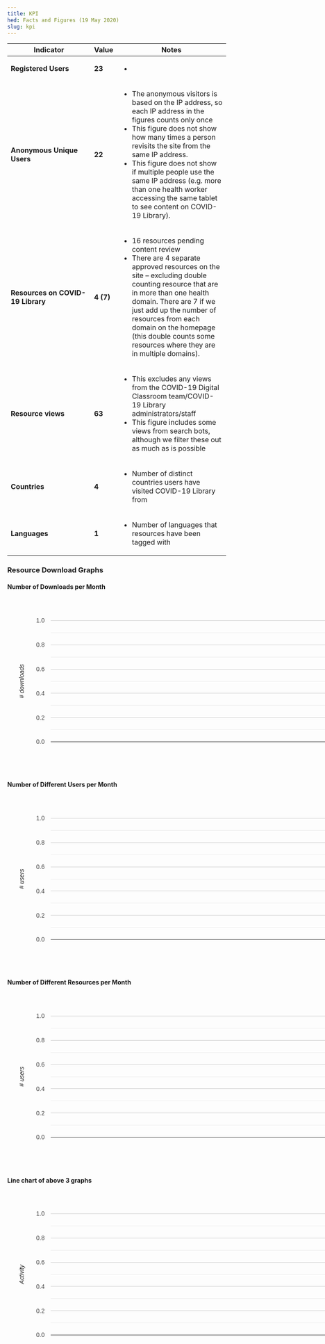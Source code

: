```yaml
---
title: KPI
hed: Facts and Figures (19 May 2020)
slug: kpi
---
```

<table class="table table-condensed">
    <thead>
        <tr>
			<th>Indicator</th>
            <th>Value</th>
            <th width="50%">Notes</th>
        </tr>
    </thead>
    <tbody>
		<tr>
			<td><strong>Registered Users</strong></td>
            <td><strong>23</strong></td>
            <td>
            	<ul>
            		<li></li>
				</ul>
			</td>
        </tr>
        <tr>
			<td><strong>Anonymous Unique Users</strong></td>
            <td><strong>22</strong></td>
            <td>
            	<ul>
            		<li>The anonymous visitors is based on the IP address, so each IP address in the figures counts only once</li>
					<li>This figure does not show how many times a person revisits the site from the same IP address.</li>
					<li>This figure does not show if multiple people use the same IP address (e.g. more than one health worker accessing the same tablet to see content on COVID-19 Library).</li>
				</ul>
			</td>
        </tr>
        <tr>
			<td><strong>Resources on COVID-19 Library</strong></td>
            <td><strong>4 (7)</strong></td>
            <td>
            	<ul>
            		<li>16 resources pending content review</li>
            		<li>There are 4 separate approved resources on the site – excluding double counting resource that are in more than one health domain. There are 7 if we just add up the number of resources from each domain on the homepage (this double counts some resources where they are in multiple domains).</li>
				</ul>
            </td>
        </tr>
        <tr>
			<td><strong>Resource views</strong></td>
            <td><strong>63</strong></td>
            <td>
            	<ul>
            		<li>This excludes any views from the COVID-19 Digital Classroom team/COVID-19 Library administrators/staff</li>
					<li>This figure includes some views from search bots, although we filter these out as much as is possible</li>
				</ul>
            </td>
        </tr>
        <tr>
			<td><strong>Countries</strong></td>
            <td><strong>4</strong></td>
            <td>
            	<ul>
            		<li>Number of distinct countries users have visited COVID-19 Library from</li>
				</ul>
			</td>
        </tr>
         <tr>
			<td><strong>Languages</strong></td>
            <td><strong>1</strong></td>
            <td>
            	<ul>
            		<li>Number of languages that resources have been tagged with</li>
				</ul>
            </td>
        </tr>
	</tbody>
</table>

<h3>Resource Download Graphs</h3>


<h4>Number of Downloads per Month</h4>
<div id="downloads_chart_div" class="graph"><div style="position: relative;"><div dir="ltr" style="position: relative; width: 1000px; height: 400px;"><div aria-label="A chart." style="position: absolute; left: 0px; top: 0px; width: 100%; height: 100%;"><svg width="1000" height="400" aria-label="A chart." style="overflow: hidden;"><defs id="_ABSTRACT_RENDERER_ID_0"><clipPath id="_ABSTRACT_RENDERER_ID_1"><rect x="100" y="50" width="700" height="280"></rect></clipPath></defs><g><rect x="814" y="50" width="172" height="14" stroke="none" stroke-width="0" fill-opacity="0" fill="#ffffff"></rect><g><rect x="814" y="50" width="172" height="14" stroke="none" stroke-width="0" fill-opacity="0" fill="#ffffff"></rect><g><text text-anchor="start" x="847" y="61.9" font-family="Arial" font-size="14" stroke="none" stroke-width="0" fill="#222222">Total</text></g><rect x="814" y="50" width="28" height="14" stroke="none" stroke-width="0" fill="#3366cc"></rect></g></g><g><rect x="100" y="50" width="700" height="280" stroke="none" stroke-width="0" fill-opacity="0" fill="#ffffff"></rect><g clip-path="url(http://localhost:8000/analytics/kpi/#_ABSTRACT_RENDERER_ID_1)"><g><rect x="100" y="329" width="700" height="1" stroke="none" stroke-width="0" fill="#cccccc"></rect><rect x="100" y="273" width="700" height="1" stroke="none" stroke-width="0" fill="#cccccc"></rect><rect x="100" y="217" width="700" height="1" stroke="none" stroke-width="0" fill="#cccccc"></rect><rect x="100" y="162" width="700" height="1" stroke="none" stroke-width="0" fill="#cccccc"></rect><rect x="100" y="106" width="700" height="1" stroke="none" stroke-width="0" fill="#cccccc"></rect><rect x="100" y="50" width="700" height="1" stroke="none" stroke-width="0" fill="#cccccc"></rect><rect x="100" y="301" width="700" height="1" stroke="none" stroke-width="0" fill="#ebebeb"></rect><rect x="100" y="245" width="700" height="1" stroke="none" stroke-width="0" fill="#ebebeb"></rect><rect x="100" y="190" width="700" height="1" stroke="none" stroke-width="0" fill="#ebebeb"></rect><rect x="100" y="134" width="700" height="1" stroke="none" stroke-width="0" fill="#ebebeb"></rect><rect x="100" y="78" width="700" height="1" stroke="none" stroke-width="0" fill="#ebebeb"></rect></g><g><rect x="100" y="329" width="700" height="1" stroke="none" stroke-width="0" fill="#333333"></rect></g></g><g></g><g><g><text text-anchor="end" x="86" y="334.4" font-family="Arial" font-size="14" stroke="none" stroke-width="0" fill="#444444">0.0</text></g><g><text text-anchor="end" x="86" y="278.59999999999997" font-family="Arial" font-size="14" stroke="none" stroke-width="0" fill="#444444">0.2</text></g><g><text text-anchor="end" x="86" y="222.8" font-family="Arial" font-size="14" stroke="none" stroke-width="0" fill="#444444">0.4</text></g><g><text text-anchor="end" x="86" y="167" font-family="Arial" font-size="14" stroke="none" stroke-width="0" fill="#444444">0.6</text></g><g><text text-anchor="end" x="86" y="111.2" font-family="Arial" font-size="14" stroke="none" stroke-width="0" fill="#444444">0.8</text></g><g><text text-anchor="end" x="86" y="55.4" font-family="Arial" font-size="14" stroke="none" stroke-width="0" fill="#444444">1.0</text></g></g></g><g><g><text text-anchor="middle" x="38.4" y="190" font-family="Arial" font-size="14" font-style="italic" transform="rotate(-90 38.4 190)" stroke="none" stroke-width="0" fill="#222222"># downloads</text><path d="M26.499999999999993,330L26.50000000000001,50L40.500000000000014,50L40.49999999999999,330Z" stroke="none" stroke-width="0" fill-opacity="0" fill="#ffffff"></path></g></g><g></g></svg><div aria-label="A tabular representation of the data in the chart." style="position: absolute; left: -10000px; top: auto; width: 1px; height: 1px; overflow: hidden;"><table><thead><tr><th>Date</th><th>Total</th></tr></thead><tbody></tbody></table></div></div></div><div aria-hidden="true" style="display: none; position: absolute; top: 410px; left: 1010px; white-space: nowrap; font-family: Arial; font-size: 14px;">Total</div><div></div></div></div>

<h4>Number of Different Users per Month</h4>
<div id="users_chart_div" class="graph"><div style="position: relative;"><div dir="ltr" style="position: relative; width: 1000px; height: 400px;"><div aria-label="A chart." style="position: absolute; left: 0px; top: 0px; width: 100%; height: 100%;"><svg width="1000" height="400" aria-label="A chart." style="overflow: hidden;"><defs id="_ABSTRACT_RENDERER_ID_2"><clipPath id="_ABSTRACT_RENDERER_ID_3"><rect x="100" y="50" width="700" height="280"></rect></clipPath></defs><g><rect x="814" y="50" width="172" height="14" stroke="none" stroke-width="0" fill-opacity="0" fill="#ffffff"></rect><g><rect x="814" y="50" width="172" height="14" stroke="none" stroke-width="0" fill-opacity="0" fill="#ffffff"></rect><g><text text-anchor="start" x="847" y="61.9" font-family="Arial" font-size="14" stroke="none" stroke-width="0" fill="#222222">Total</text></g><rect x="814" y="50" width="28" height="14" stroke="none" stroke-width="0" fill="#3366cc"></rect></g></g><g><rect x="100" y="50" width="700" height="280" stroke="none" stroke-width="0" fill-opacity="0" fill="#ffffff"></rect><g clip-path="url(http://localhost:8000/analytics/kpi/#_ABSTRACT_RENDERER_ID_3)"><g><rect x="100" y="329" width="700" height="1" stroke="none" stroke-width="0" fill="#cccccc"></rect><rect x="100" y="273" width="700" height="1" stroke="none" stroke-width="0" fill="#cccccc"></rect><rect x="100" y="217" width="700" height="1" stroke="none" stroke-width="0" fill="#cccccc"></rect><rect x="100" y="162" width="700" height="1" stroke="none" stroke-width="0" fill="#cccccc"></rect><rect x="100" y="106" width="700" height="1" stroke="none" stroke-width="0" fill="#cccccc"></rect><rect x="100" y="50" width="700" height="1" stroke="none" stroke-width="0" fill="#cccccc"></rect><rect x="100" y="301" width="700" height="1" stroke="none" stroke-width="0" fill="#ebebeb"></rect><rect x="100" y="245" width="700" height="1" stroke="none" stroke-width="0" fill="#ebebeb"></rect><rect x="100" y="190" width="700" height="1" stroke="none" stroke-width="0" fill="#ebebeb"></rect><rect x="100" y="134" width="700" height="1" stroke="none" stroke-width="0" fill="#ebebeb"></rect><rect x="100" y="78" width="700" height="1" stroke="none" stroke-width="0" fill="#ebebeb"></rect></g><g><rect x="100" y="329" width="700" height="1" stroke="none" stroke-width="0" fill="#333333"></rect></g></g><g></g><g><g><text text-anchor="end" x="86" y="334.4" font-family="Arial" font-size="14" stroke="none" stroke-width="0" fill="#444444">0.0</text></g><g><text text-anchor="end" x="86" y="278.59999999999997" font-family="Arial" font-size="14" stroke="none" stroke-width="0" fill="#444444">0.2</text></g><g><text text-anchor="end" x="86" y="222.8" font-family="Arial" font-size="14" stroke="none" stroke-width="0" fill="#444444">0.4</text></g><g><text text-anchor="end" x="86" y="167" font-family="Arial" font-size="14" stroke="none" stroke-width="0" fill="#444444">0.6</text></g><g><text text-anchor="end" x="86" y="111.2" font-family="Arial" font-size="14" stroke="none" stroke-width="0" fill="#444444">0.8</text></g><g><text text-anchor="end" x="86" y="55.4" font-family="Arial" font-size="14" stroke="none" stroke-width="0" fill="#444444">1.0</text></g></g></g><g><g><text text-anchor="middle" x="38.4" y="190" font-family="Arial" font-size="14" font-style="italic" transform="rotate(-90 38.4 190)" stroke="none" stroke-width="0" fill="#222222"># users</text><path d="M26.499999999999993,330L26.50000000000001,50L40.500000000000014,50L40.49999999999999,330Z" stroke="none" stroke-width="0" fill-opacity="0" fill="#ffffff"></path></g></g><g></g></svg><div aria-label="A tabular representation of the data in the chart." style="position: absolute; left: -10000px; top: auto; width: 1px; height: 1px; overflow: hidden;"><table><thead><tr><th>Date</th><th>Total</th></tr></thead><tbody></tbody></table></div></div></div><div aria-hidden="true" style="display: none; position: absolute; top: 410px; left: 1010px; white-space: nowrap; font-family: Arial; font-size: 14px;">Total</div><div></div></div></div>

<h4>Number of Different Resources per Month</h4>
<div id="resources_chart_div" class="graph"><div style="position: relative;"><div dir="ltr" style="position: relative; width: 1000px; height: 400px;"><div aria-label="A chart." style="position: absolute; left: 0px; top: 0px; width: 100%; height: 100%;"><svg width="1000" height="400" aria-label="A chart." style="overflow: hidden;"><defs id="_ABSTRACT_RENDERER_ID_4"><clipPath id="_ABSTRACT_RENDERER_ID_5"><rect x="100" y="50" width="700" height="280"></rect></clipPath></defs><g><rect x="814" y="50" width="172" height="14" stroke="none" stroke-width="0" fill-opacity="0" fill="#ffffff"></rect><g><rect x="814" y="50" width="172" height="14" stroke="none" stroke-width="0" fill-opacity="0" fill="#ffffff"></rect><g><text text-anchor="start" x="847" y="61.9" font-family="Arial" font-size="14" stroke="none" stroke-width="0" fill="#222222">Total</text></g><rect x="814" y="50" width="28" height="14" stroke="none" stroke-width="0" fill="#3366cc"></rect></g></g><g><rect x="100" y="50" width="700" height="280" stroke="none" stroke-width="0" fill-opacity="0" fill="#ffffff"></rect><g clip-path="url(http://localhost:8000/analytics/kpi/#_ABSTRACT_RENDERER_ID_5)"><g><rect x="100" y="329" width="700" height="1" stroke="none" stroke-width="0" fill="#cccccc"></rect><rect x="100" y="273" width="700" height="1" stroke="none" stroke-width="0" fill="#cccccc"></rect><rect x="100" y="217" width="700" height="1" stroke="none" stroke-width="0" fill="#cccccc"></rect><rect x="100" y="162" width="700" height="1" stroke="none" stroke-width="0" fill="#cccccc"></rect><rect x="100" y="106" width="700" height="1" stroke="none" stroke-width="0" fill="#cccccc"></rect><rect x="100" y="50" width="700" height="1" stroke="none" stroke-width="0" fill="#cccccc"></rect><rect x="100" y="301" width="700" height="1" stroke="none" stroke-width="0" fill="#ebebeb"></rect><rect x="100" y="245" width="700" height="1" stroke="none" stroke-width="0" fill="#ebebeb"></rect><rect x="100" y="190" width="700" height="1" stroke="none" stroke-width="0" fill="#ebebeb"></rect><rect x="100" y="134" width="700" height="1" stroke="none" stroke-width="0" fill="#ebebeb"></rect><rect x="100" y="78" width="700" height="1" stroke="none" stroke-width="0" fill="#ebebeb"></rect></g><g><rect x="100" y="329" width="700" height="1" stroke="none" stroke-width="0" fill="#333333"></rect></g></g><g></g><g><g><text text-anchor="end" x="86" y="334.4" font-family="Arial" font-size="14" stroke="none" stroke-width="0" fill="#444444">0.0</text></g><g><text text-anchor="end" x="86" y="278.59999999999997" font-family="Arial" font-size="14" stroke="none" stroke-width="0" fill="#444444">0.2</text></g><g><text text-anchor="end" x="86" y="222.8" font-family="Arial" font-size="14" stroke="none" stroke-width="0" fill="#444444">0.4</text></g><g><text text-anchor="end" x="86" y="167" font-family="Arial" font-size="14" stroke="none" stroke-width="0" fill="#444444">0.6</text></g><g><text text-anchor="end" x="86" y="111.2" font-family="Arial" font-size="14" stroke="none" stroke-width="0" fill="#444444">0.8</text></g><g><text text-anchor="end" x="86" y="55.4" font-family="Arial" font-size="14" stroke="none" stroke-width="0" fill="#444444">1.0</text></g></g></g><g><g><text text-anchor="middle" x="38.4" y="190" font-family="Arial" font-size="14" font-style="italic" transform="rotate(-90 38.4 190)" stroke="none" stroke-width="0" fill="#222222"># users</text><path d="M26.499999999999993,330L26.50000000000001,50L40.500000000000014,50L40.49999999999999,330Z" stroke="none" stroke-width="0" fill-opacity="0" fill="#ffffff"></path></g></g><g></g></svg><div aria-label="A tabular representation of the data in the chart." style="position: absolute; left: -10000px; top: auto; width: 1px; height: 1px; overflow: hidden;"><table><thead><tr><th>Date</th><th>Total</th></tr></thead><tbody></tbody></table></div></div></div><div aria-hidden="true" style="display: none; position: absolute; top: 410px; left: 1010px; white-space: nowrap; font-family: Arial; font-size: 14px;">Total</div><div></div></div></div>

<h4>Line chart of above 3 graphs</h4>
<div id="line_chart_div" class="graph"><div style="position: relative;"><div dir="ltr" style="position: relative; width: 1000px; height: 400px;"><div aria-label="A chart." style="position: absolute; left: 0px; top: 0px; width: 100%; height: 100%;"><svg width="1000" height="400" aria-label="A chart." style="overflow: hidden;"><defs id="_ABSTRACT_RENDERER_ID_6"><clipPath id="_ABSTRACT_RENDERER_ID_7"><rect x="100" y="50" width="700" height="280"></rect></clipPath></defs><g><rect x="814" y="50" width="172" height="60" stroke="none" stroke-width="0" fill-opacity="0" fill="#ffffff"></rect><g><rect x="814" y="50" width="172" height="14" stroke="none" stroke-width="0" fill-opacity="0" fill="#ffffff"></rect><g><text text-anchor="start" x="847" y="61.9" font-family="Arial" font-size="14" stroke="none" stroke-width="0" fill="#222222">Downloads</text></g><path d="M814,57L842,57" stroke="#3366cc" stroke-width="2" fill-opacity="1" fill="none"></path><circle cx="828" cy="57" r="3.5" stroke="none" stroke-width="0" fill="#3366cc"></circle></g><g><rect x="814" y="73" width="172" height="14" stroke="none" stroke-width="0" fill-opacity="0" fill="#ffffff"></rect><g><text text-anchor="start" x="847" y="84.9" font-family="Arial" font-size="14" stroke="none" stroke-width="0" fill="#222222">Users</text></g><path d="M814,80L842,80" stroke="#dc3912" stroke-width="2" fill-opacity="1" fill="none"></path><circle cx="828" cy="80" r="3.5" stroke="none" stroke-width="0" fill="#dc3912"></circle></g><g><rect x="814" y="96" width="172" height="14" stroke="none" stroke-width="0" fill-opacity="0" fill="#ffffff"></rect><g><text text-anchor="start" x="847" y="107.9" font-family="Arial" font-size="14" stroke="none" stroke-width="0" fill="#222222">Resources</text></g><path d="M814,103L842,103" stroke="#ff9900" stroke-width="2" fill-opacity="1" fill="none"></path><circle cx="828" cy="103" r="3.5" stroke="none" stroke-width="0" fill="#ff9900"></circle></g></g><g><rect x="100" y="50" width="700" height="280" stroke="none" stroke-width="0" fill-opacity="0" fill="#ffffff"></rect><g clip-path="url(http://localhost:8000/analytics/kpi/#_ABSTRACT_RENDERER_ID_7)"><g><rect x="100" y="329" width="700" height="1" stroke="none" stroke-width="0" fill="#cccccc"></rect><rect x="100" y="273" width="700" height="1" stroke="none" stroke-width="0" fill="#cccccc"></rect><rect x="100" y="217" width="700" height="1" stroke="none" stroke-width="0" fill="#cccccc"></rect><rect x="100" y="162" width="700" height="1" stroke="none" stroke-width="0" fill="#cccccc"></rect><rect x="100" y="106" width="700" height="1" stroke="none" stroke-width="0" fill="#cccccc"></rect><rect x="100" y="50" width="700" height="1" stroke="none" stroke-width="0" fill="#cccccc"></rect><rect x="100" y="301" width="700" height="1" stroke="none" stroke-width="0" fill="#ebebeb"></rect><rect x="100" y="245" width="700" height="1" stroke="none" stroke-width="0" fill="#ebebeb"></rect><rect x="100" y="190" width="700" height="1" stroke="none" stroke-width="0" fill="#ebebeb"></rect><rect x="100" y="134" width="700" height="1" stroke="none" stroke-width="0" fill="#ebebeb"></rect><rect x="100" y="78" width="700" height="1" stroke="none" stroke-width="0" fill="#ebebeb"></rect></g><g><rect x="100" y="329" width="700" height="1" stroke="none" stroke-width="0" fill="#333333"></rect></g></g><g></g><g><g><text text-anchor="end" x="86" y="334.4" font-family="Arial" font-size="14" stroke="none" stroke-width="0" fill="#444444">0.0</text></g><g><text text-anchor="end" x="86" y="278.59999999999997" font-family="Arial" font-size="14" stroke="none" stroke-width="0" fill="#444444">0.2</text></g><g><text text-anchor="end" x="86" y="222.8" font-family="Arial" font-size="14" stroke="none" stroke-width="0" fill="#444444">0.4</text></g><g><text text-anchor="end" x="86" y="167" font-family="Arial" font-size="14" stroke="none" stroke-width="0" fill="#444444">0.6</text></g><g><text text-anchor="end" x="86" y="111.2" font-family="Arial" font-size="14" stroke="none" stroke-width="0" fill="#444444">0.8</text></g><g><text text-anchor="end" x="86" y="55.4" font-family="Arial" font-size="14" stroke="none" stroke-width="0" fill="#444444">1.0</text></g></g></g><g><g><text text-anchor="middle" x="38.4" y="190" font-family="Arial" font-size="14" font-style="italic" transform="rotate(-90 38.4 190)" stroke="none" stroke-width="0" fill="#222222">Activity</text><path d="M26.499999999999993,330L26.50000000000001,50L40.500000000000014,50L40.49999999999999,330Z" stroke="none" stroke-width="0" fill-opacity="0" fill="#ffffff"></path></g></g><g></g></svg><div aria-label="A tabular representation of the data in the chart." style="position: absolute; left: -10000px; top: auto; width: 1px; height: 1px; overflow: hidden;"><table><thead><tr><th>Date</th><th>Downloads</th><th>Users</th><th>Resources</th></tr></thead><tbody></tbody></table></div></div></div><div aria-hidden="true" style="display: none; position: absolute; top: 410px; left: 1010px; white-space: nowrap; font-family: Arial; font-size: 14px;">Resources</div><div></div></div></div>
